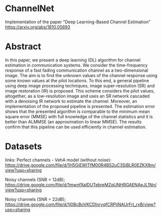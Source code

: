 # ChannelNet
Implementation of the paper "Deep Learning-Based Channel Estimation" https://arxiv.org/abs/1810.05893

# Abstract 

In this paper, we present a deep learning (DL) algorithm for channel estimation in communication systems. We consider the time-frequency response of a fast fading communication channel as a two-dimensional image. The aim is to find the unknown values of the channel response  using some known values at the pilot locations. To this end, a general pipeline using deep image processing techniques, image super-resolution (SR) and image restoration (IR) is proposed. This scheme considers the pilot values, altogether, as a low-resolution image and uses an SR network cascaded with a denoising IR network to estimate the channel. Moreover, an implementation of the proposed pipeline is presented. The estimation error shows that the presented algorithm is comparable to the minimum mean square error (MMSE) with full knowledge of the channel statistics and it is better than ALMMSE (an approximation to linear MMSE). The results confirm that this pipeline can be used efficiently in channel estimation.

# Datasets
links: 
Perfect channels - VehA model (without noise):
https://drive.google.com/file/d/1H5GiEWITfM00R4BS2uC3SiBLR0EZKX8m/view?usp=sharing

Noisy channels (SNR = 12dB);
https://drive.google.com/file/d/1mwnfXalDUTebreMZqUNHRGAENAeJL1Nn/view?usp=sharing

Noisy channels (SNR = 22dB);  
https://drive.google.com/file/d/1j0BcBoVKCDInryqfCRPjINAUrFrI_rxB/view?usp=sharing

